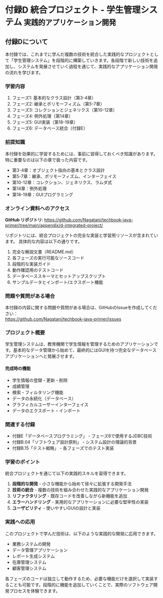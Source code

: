 # <b>付録D</b> <span>統合プロジェクト - 学生管理システム</span> <small>実践的アプリケーション開発</small>

## 付録Dについて

本付録では、これまでに学んだ複数の技術を統合した実践的なプロジェクトとして「学生管理システム」を段階的に構築していきます。各段階で新しい技術を追加し、システムを発展させていく過程を通じて、実践的なアプリケーション開発の流れを学びます。

### 学習内容

1. フェーズ1: 基本的なクラス設計（第3-4章）
2. フェーズ2: 継承とポリモーフィズム（第5-7章）
3. フェーズ3: コレクションとジェネリクス（第10-12章）
4. フェーズ4: 例外処理（第14章）
5. フェーズ5: GUI実装（第18-19章）
6. フェーズ6: データベース統合（付録E）

### 前提知識

本付録を効果的に学習するためには、事前に習得しておくべき知識があります。
特に重要なのは以下の章で扱った内容です。

- 第3-4章：オブジェクト指向の基本とクラス設計
- 第5-7章：継承、ポリモーフィズム、インターフェイス
- 第10-12章：コレクション、ジェネリクス、ラムダ式
- 第14章：例外処理
- 第18-19章：GUIプログラミング

### オンライン資料へのアクセス

**GitHub リポジトリ**: https://github.com/Nagatani/techbook-java-primer/tree/main/appendix/d-integrated-project/

リポジトリには、統合プロジェクトの完全な実装と学習用リソースが含まれています。
具体的な内容は以下の通りです。

1. 完全な解説文書（README.md）
2. 各フェーズの実行可能なソースコード
3. 段階的な実装ガイド
4. 動作確認用のテストコード
5. データベーススキーマとセットアップスクリプト
6. サンプルデータとインポート/エクスポート機能

### 問題や質問がある場合

本付録の内容に関する問題や質問がある場合は、GitHubのIssueを作成してください：<br>
https://github.com/Nagatani/techbook-java-primer/issues

### プロジェクト概要

学生管理システムは、教育機関で学生情報を管理するためのアプリケーションです。基本的なデータ管理から始めて、最終的にはGUIを持つ完全なデータベースアプリケーションへと発展させます。

#### 完成時の機能

- 学生情報の登録・更新・削除
- 成績管理
- 検索・フィルタリング機能
- データの永続化（データベース）
- グラフィカルユーザーインターフェイス
- データのエクスポート・インポート

### 関連する付録

- 付録E「データベースプログラミング」 - フェーズ6で使用するJDBC技術
- 付録B.04「ソフトウェア設計原則」 - システム設計の理論的背景
- 付録B.15「テスト戦略」 - 各フェーズでのテスト実装

### 学習のポイント

統合プロジェクトを通じて以下の実践的スキルを習得できます。

1. **段階的な開発** - 小さな機能から始めて徐々に拡張する開発手法
2. **技術の統合** - 複数の技術を組み合わせた実践的なアプリケーション開発
3. **リファクタリング** - 既存コードを改善しながら新機能を追加
4. **エラーハンドリング** - 実用的なアプリケーションに必要な堅牢性の実装
5. **ユーザビリティ** - 使いやすいGUIの設計と実装

### 実践への応用

このプロジェクトで学んだ技術は、以下のような実践的な開発に応用できます。

- 業務システムの開発
- データ管理アプリケーション
- レポート生成システム
- 在庫管理システム
- 顧客管理システム

各フェーズのコードは独立して動作するため、必要な機能だけを選択して実装することも可能です。段階的に機能を追加していくことで、実際のソフトウェア開発プロセスを体験できます。